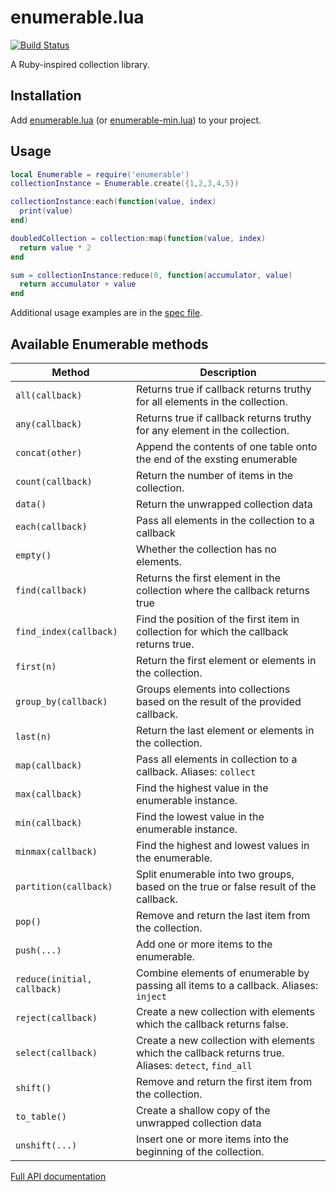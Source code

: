 # enumerable.lua

[![Build Status](https://travis-ci.org/Billiam/enumerable.lua.svg)](https://travis-ci.org/Billiam/enumerable.lua)

A Ruby-inspired collection library.

## Installation

Add [enumerable.lua](enumerable.lua) (or [enumerable-min.lua](enumerable-min.lua)) to your project.

## Usage

```lua
local Enumerable = require('enumerable')
collectionInstance = Enumerable.create({1,2,3,4,5})

collectionInstance:each(function(value, index) 
  print(value)
end)

doubledCollection = collection:map(function(value, index)
  return value * 2
end

sum = collectionInstance:reduce(0, function(accumulator, value)
  return accumulator + value
end
```

Additional usage examples are in the [spec file](spec/enumerable_spec.lua).

## Available Enumerable methods

Method | Description
-------------|--------------
`all(callback)` | Returns true if callback returns truthy for all elements in the collection.
`any(callback)` | Returns true if callback returns truthy for any element in the collection.
`concat(other)` | Append the contents of one table onto the end of the exsting enumerable
`count(callback)` | Return the number of items in the collection.
`data()` | Return the unwrapped collection data
`each(callback)` | Pass all elements in the collection to a callback
`empty()` | Whether the collection has no elements.
`find(callback)` | Returns the first element in the collection where the callback returns true
`find_index(callback)` | Find the position of the first item in collection for which the callback returns true.
`first(n)` | Return the first element or elements in the collection.
`group_by(callback)` | Groups elements into collections based on the result of the provided callback.
`last(n)` | Return the last element or elements in the collection.
`map(callback)` | Pass all elements in collection to a callback. Aliases: `collect`
`max(callback)` | Find the highest value in the enumerable instance.
`min(callback)` | Find the lowest value in the enumerable instance.
`minmax(callback)` | Find the highest and lowest values in the enumerable.
`partition(callback)` | Split enumerable into two groups, based on the true or false result of the callback.
`pop()` | Remove and return the last item from the collection.
`push(...)` | Add one or more items to the enumerable.
`reduce(initial, callback)` | Combine elements of enumerable by passing all items to a callback. Aliases: `inject`
`reject(callback)` | Create a new collection with elements which the callback returns false.
`select(callback)` | Create a new collection with elements which the callback returns true. Aliases: `detect`, `find_all`
`shift()` | Remove and return the first item from the collection.
`to_table()` | Create a shallow copy of the unwrapped collection data
`unshift(...)` | Insert one or more items into the beginning of the collection.

[Full API documentation](http://billiam.github.io/enumerable.lua/)

